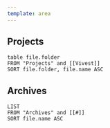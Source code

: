 ```yaml
---
template: area
---
```

## Projects

```dataview
table file.folder
FROM "Projects" and [[Vivest]]
SORT file.folder, file.name ASC
```
## Archives 
```dataview
LIST
FROM "Archives" and [[#]]
SORT file.name ASC
```